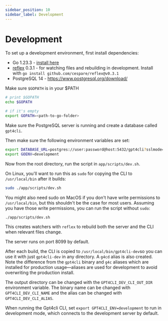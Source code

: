 ```yaml
---
sidebar_position: 10
sidebar_label: Development
---
```


# Development

To set up a development environment, first install dependencies:

- Go 1.23.3 - [install here](https://go.dev/doc/install)
- [reflex](https://github.com/cespare/reflex) 0.3.1 - for watching files and rebuilding in development. Install with `go install github.com/cespare/reflex@v0.3.1`
- PostgreSQL 14 - https://www.postgresql.org/download/

Make sure `$GOPATH` is in your $PATH

```bash
# print $GOPATH
echo $GOPATH

# if it's empty
export GOPATH=<path-to-go-folder>
```

Make sure the PostgreSQL server is running and create a database called `gpt4cli`.

Then make sure the following environment variables are set:

```bash
export DATABASE_URL=postgres://user:password@host:5432/gpt4cli?sslmode=disable # replace with your own database URL
export GOENV=development
```

Now from the root directory, run the script in `app/scripts/dev.sh`.

On Linux, you'll want to run this as `sudo` for copying the CLI to `/usr/local/bin` after it builds:

```bash
sudo ./app/scripts/dev.sh
```

You might also need sudo on MacOS if you don't have write permissions to `/usr/local/bin`, but this shouldn't be the case for most users. Assuming you have those write permissions, you can run the script without `sudo`:

```bash
./app/scripts/dev.sh
```

This creates watchers with `reflex` to rebuild both the server and the CLI when relevant files change.

The server runs on port 8099 by default.

After each build, the CLI is copied to `/usr/local/bin/gpt4cli-dev`so you can use it with just `gpt4cli-dev` in any directory. A `g4cd` alias is also created. Note the difference from the `gpt4cli` binary and `g4c` aliases which are installed for production usage—aliases are used for development to avoid overwriting the production install.

The output directory can be changed with the `GPT4CLI_DEV_CLI_OUT_DIR` environment variable. The binary name can be changed with `GPT4CLI_DEV_CLI_NAME` and the alias can be changed with `GPT4CLI_DEV_CLI_ALIAS`.

When running the Gpt4cli CLI, set `export GPT4CLI_ENV=development` to run in development mode, which connects to the development server by default.
